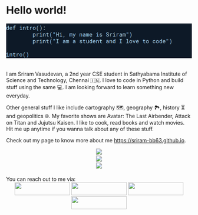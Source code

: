 # Hello world!

<div align="center">
<img src='cover.jpg' title="cover" alt="">
</div>
<br />

I am Sriram Vasudevan, a 2nd year CSE student in Sathyabama Institute of Science and Technology, Chennai :india:. I love to code in Python and build stuff using the same :computer:. I am looking forward to learn something new everyday.


<!-- I am a big fan of 
> "Shinzou wo sasageyo" <br> - Commander Erwin Smith (Attack on Titan)

which translates to "Devote your heart". -->

Other general stuff I like include cartography :world_map:, geography :national_park:, history :hourglass_flowing_sand: and geopolitics :globe_with_meridians:. My favorite shows are Avatar: The Last Airbender, Attack on Titan and Jujutsu Kaisen. I like to cook, read books and watch movies. Hit me up anytime if you wanna talk about any of these stuff. 

Check out my page to know more about me <a href="https://sriram-bb63.github.io/">https://sriram-bb63.github.io</a>.

<div align="center">
<img src="https://github-readme-stats.vercel.app/api?username=Sriram-bb63&show_icons=true&theme=synthwave&border_radius=0&title_color=a4ccd8&text_color=a4ccd8&icon_color=a4ccd8&bg_color=0d1927&custom_title=Github stats">
<br />
<img src="https://github-readme-stats.vercel.app/api/top-langs/?username=Sriram-bb63&layout=compact&bg_color=0d1927&text_color=a4ccd8&title_color=a4ccd8">
<br />
<img src="https://activity-graph.herokuapp.com/graph?username=Sriram-bb63&bg_color=0d1927&color=8aafba&line=8aafba&point=8aafba&area_color==8aafba&hide_border=true&custom_title=Contribution%20Graph">
</div>

<br />
You can reach out to me via:
<div align="center">
<a href="https://www.linkedin.com/in/sriram-vasudevan-0812" target="_blank"><img src="https://img.shields.io/badge/LinkedIn-0077B5?style=for-the-badge&logo=linkedin&logoColor=white" style="width: 150px; height: 35px;"></a> <a href="https://discordapp.com/users/576274954367139850" target="_blank"><img src="https://img.shields.io/badge/Discord-7289DA?style=for-the-badge&logo=discord&logoColor=white" style="width: 150px; height: 35px;"></a> <a href="mailto:srriram2002.31@gmail.com" target="_blank"><img src="https://img.shields.io/badge/Gmail-D14836?style=for-the-badge&logo=gmail&logoColor=white" style="width: 150px; height: 35px;"></a> <a href="https://twitter.com/Sriram_31_?t=jruCfgXdkYG8LtihMqVATw&s=09" target="_blank"><img src="https://img.shields.io/badge/Twitter-1DA1F2?style=for-the-badge&logo=twitter&logoColor=white" style="width: 150px; height: 35px;"></a>
</div>
